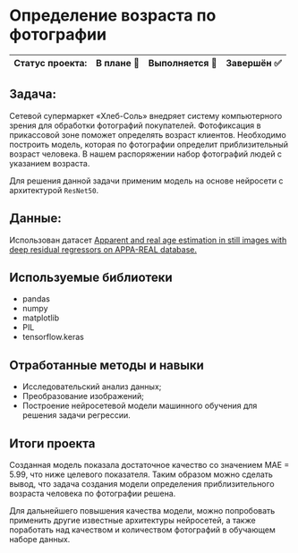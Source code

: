 # Определение возраста по фотографии

Статус проекта: | В плане :black_square_button: | Выполняется :black_square_button: | Завершён :white_check_mark: | 
:------------ | :-------------| :-------------| :-------------

## Задача:

Сетевой супермаркет «Хлеб-Соль» внедряет систему компьютерного зрения для обработки фотографий покупателей. Фотофиксация в прикассовой зоне поможет определять возраст клиентов. Необходимо построить модель, которая по фотографии определит приблизительный возраст человека. В нашем распоряжении набор фотографий людей с указанием возраста.

Для решения данной задачи применим модель на основе нейросети с архитектурой `ResNet50`.

## Данные:

Использован датасет [Apparent and real age estimation in still images with deep residual regressors on APPA-REAL database.](https://chalearnlap.cvc.uab.cat/dataset/26/description/#)


## Используемые библиотеки
- pandas
- numpy
- matplotlib
- PIL
- tensorflow.keras

## Отработанные методы и навыки
- Исследовательский анализ данных;
- Преобразование изображений;
- Построение нейросетевой модели машинного обучения для решения задачи регрессии.
  

## Итоги проекта

Созданная модель показала достаточное качество со значением MAE = 5.99, что ниже целевого показателя. Таким образом можно сделать вывод, что задача создания модели определения приблизительного возраста человека по фотографии решена.

Для дальнейшего повышения качества модели, можно попробовать применить другие известные архитектуры нейросетей, а также поработать над качеством и количеством фотографий в обучающем наборе данных.
